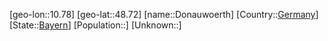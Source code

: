 ﻿---
location: [48.72,10.78]
type: City
tags:
- geo/City


SpocWebEntityId: 29839
isDeleted: false
confidential: public

---
[geo-lon::10.78]
[geo-lat::48.72]
[name::Donauwoerth]
[Country::[Germany](geo/Continent/Europe/Germany.md)]
[State::[Bayern](geo/Continent/Europe/Germany/Bayern.md)]
[Population::]
[Unknown::]

